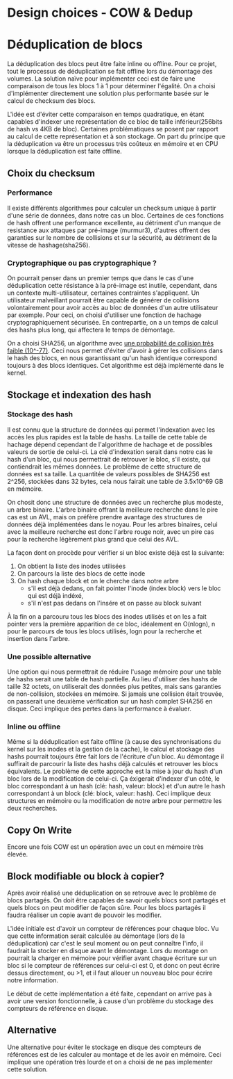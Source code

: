 # Design choices - COW & Dedup

# Déduplication de blocs

La déduplication des blocs peut être faite inline ou offline. Pour ce projet, tout le processus de déduplication se fait offline lors du démontage des volumes. La solution naïve pour implémenter ceci est de faire une comparaison de tous les blocs 1 à 1 pour déterminer l'égalité. On a choisi d'implémenter directement une solution plus performante basée sur le calcul de checksum des blocs.

L'idée est d'éviter cette comparaison en temps quadratique, en étant capables d'indexer une représentation de ce bloc de taille inférieur(256bits de hash vs 4KB de bloc). Certaines problématiques se posent par rapport au calcul de cette représentation et à son stockage. On part du principe que la déduplication va être un processus très coûteux en mémoire et en CPU lorsque la déduplication est faite offline.

## Choix du checksum

### Performance
Il existe différents algorithmes pour calculer un checksum unique à partir d'une série de données, dans notre cas un bloc. Certaines de ces fonctions de hash offrent une performance excellente, au détriment d'un manque de resistance aux attaques par pré-image (murmur3), d'autres offrent des garanties sur le nombre de collisions et sur la sécurité, au détriment de la vitesse de hashage(sha256).

### Cryptographique ou pas cryptographique ?
On pourrait penser dans un premier temps que dans le cas d'une déduplication cette résistance à la pré-image est inutile, cependant, dans un contexte multi-utilisateur, certaines contraintes s'appliquent. Un utilisateur malveillant pourrait être capable de générer de collisions volontairement pour avoir accès au bloc de données d'un autre utilisateur par exemple. Pour ceci, on choisi d'utiliser une fonction de hachage cryptographiquement sécurisée. En contrepartie, on a un temps de calcul des hashs plus long, qui affectera le temps de démontage.

On a choisi SHA256, un algorithme avec [une probabilité de collision très faible (10^-77)](https://blogs.oracle.com/bonwick/zfs-deduplication-v2). Ceci nous permet d'éviter d'avoir à gérer les collisions dans le hash des blocs, en nous garantissant qu'un hash identique correspond toujours à des blocs identiques. Cet algorithme est déjà implémenté dans le kernel.

## Stockage et indexation des hash

### Stockage des hash

Il est connu que la structure de données qui permet l'indexation avec les accès les plus rapides est la table de hashs. La taille de cette table de hachage dépend cependant de l'algorithme de hachage et de possibles valeurs de sortie de celui-ci. La clé d'indexation serait dans notre cas le hash d'un bloc, qui nous permettrait de retrouver le bloc, s'il existe, qui contiendrait les mêmes données. Le problème de cette structure de données est sa taille. La quantitée de valeurs possibles de SHA256 est 2^256, stockées dans 32 bytes, cela nous fairait une table de 3.5x10^69 GB en mémoire.

On chosit donc une structure de données avec un recherche plus modeste, un arbre binaire. L'arbre binaire offrant la meilleure recherche dans le pire cas est un AVL, mais on préfère prendre avantage des structures de données déjà implémentées dans le noyau. Pour les arbres binaires, celui avec la meilleure recherche est donc l'arbre rouge noir, avec un pire cas pour la recherche légèrement plus grand que celui des AVL.

La façon dont on procède pour vérifier si un bloc existe déjà est la suivante:

1. On obtient la liste des inodes utilisées
2. On parcours la liste des blocs de cette inode
3. On hash chaque block et on le cherche dans notre arbre
    * s'il est déjà dedans, on fait pointer l'inode (index block) vers le bloc qui est déjà indéxé,
    * s'il n'est pas dedans on l'insére et on passe au block suivant

À la fin on a parcouru tous les blocs des inodes utilisés et on les a fait pointer vers la première apparition de ce bloc, idéalement en O(nlogn), n pour le parcours de tous les blocs utilisés, logn pour la recherche et insertion dans l'arbre.

### Une possible alternative

Une option qui nous permettrait de réduire l'usage mémoire pour une table de hashs serait une table de hash partielle. Au lieu d'utiliser des hashs de taille 32 octets, on utiliserait des données plus petites, mais sans garanties de non-collision, stockées en mémoire. Si jamais une collision était trouvée, on passerait une deuxième vérification sur un hash complet SHA256 en disque. Ceci implique des pertes dans la performance à évaluer.

### Inline ou offline

Même si la déduplication est faite offline (à cause des synchronisations du kernel sur les inodes et la gestion de la cache), le calcul et stockage des hashs pourrait toujours être fait lors de l'écriture d'un bloc. Au démontage il suffirait de parcourir la liste des hashs déjà calculés et retrouver les blocs équivalents. Le problème de cette approche est la mise à jour du hash d'un bloc lors de la modification de celui-ci. Ça éxigerait d'indexer d'un côté, le bloc correspondant à un hash (clé: hash, valeur: block) et d'un autre le hash correspondant à un block (clé: block, valeur: hash). Ceci implique deux structures en mémoire ou la modification de notre arbre pour permettre les deux recherches.

## Copy On Write

Encore une fois COW est un opération avec un cout en mémoire très élevée.

## Block modifiable ou block à copier?

Après avoir réalisé une déduplication on se retrouve avec le problème de blocs partagés. On doit être capables de savoir quels blocs sont partagés et quels blocs on peut modifier de façon sûre. Pour les blocs partagés il faudra réaliser un copie avant de pouvoir les modifier.

L'idée initiale est d'avoir un compteur de références pour chaque bloc. Vu que cette information serait calculée au démontage (lors de la déduplication) car c'est le seul moment ou on peut connaître l'info, il faudrait la stocker en disque avant le démontage. Lors du montage on pourrait la charger en mémoire pour vérifier avant chaque écriture sur un bloc si le compteur de références sur celui-ci est 0, et donc on peut écrire dessus directement, ou >1, et il faut allouer un nouveau bloc pour écrire notre information.

Le début de cette implémentation a été faite, cependant on arrive pas à avoir une version fonctionnelle, à cause d'un problème du stockage des compteurs de référence en disque. 

## Alternative

Une alternative pour éviter le stockage en disque des compteurs de références est de les calculer au montage et de les avoir en mémoire. Ceci implique une opération très lourde et on a choisi de ne pas implementer cette solution.
